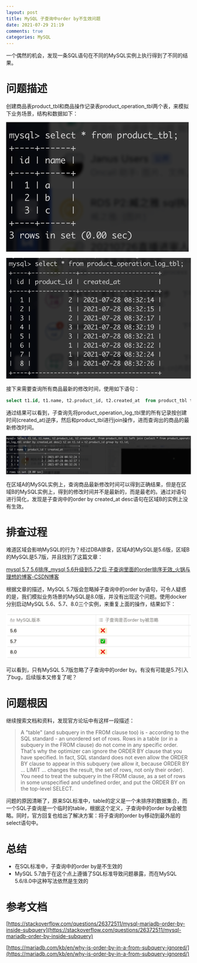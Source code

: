 ```yaml
---
layout: post
title: MySQL 子查询中order by不生效问题
date: 2021-07-29 21:19
comments: true
categories: MySQL
---
```


一个偶然的机会，发现一条SQL语句在不同的MySQL实例上执行得到了不同的结果。

# 问题描述

创建商品表product_tbl和商品操作记录表product_operation_tbl两个表，来模拟下业务场景，结构和数据如下：

![](/upload/20210729_01.png)

![](/upload/20210729_02.png)

接下来需要查询所有商品最新的修改时间，使用如下语句：

```sql
select t1.id, t1.name, t2.product_id, t2.created_at  from product_tbl t1 left join (select * from product_operation_log_tbl order by created_at desc) t2 on t1.id = t2.product_id group by t1.id;
```

通过结果可以看到，子查询先将product_operation_log_tbl里的所有记录按创建时间(created_at)逆序，然后和product_tbl进行join操作，进而查询出的商品的最新修改时间。

![](/upload/20210729_03.png)

在区域A的MySQL实例上，查询商品最新修改时间可以得到正确结果，但是在区域B的MySQL实例上，得到的修改时间并不是最新的，而是最老的。通过对语句进行简化，发现是子查询中的order by created_at desc语句在区域B的实例上没有生效。

# 排查过程

难道区域会影响MySQL的行为？经过DBA排查，区域A的MySQL是5.6版，区域B的MySQL是5.7版，并且找到了这篇文章：

[mysql 5.7 5.6排序_mysql 5.6升级到5.7之后 子查询里面的order排序无效_火锅与理想的博客-CSDN博客](https://blog.csdn.net/weixin_42121058/article/details/113588551?utm_medium=distribute.pc_relevant.none-task-blog-2%7Edefault%7EBlogCommendFromMachineLearnPai2%7Edefault-3.control&depth_1-utm_source=distribute.pc_relevant.none-task-blog-2%7Edefault%7EBlogCommendFromMachineLearnPai2%7Edefault-3.control)

根据文章的描述，MySQL 5.7版会忽略掉子查询中的order by语句，可令人疑惑的是，我们模拟业务场景的MySQL是8.0版，并没有出现这个问题。使用docker分别启动MySQL 5.6、5.7、8.0三个实例，来重复上面的操作，结果如下：

![](/upload/20210729_04.png)

可以看到，只有MySQL 5.7版忽略了子查询中的order by。有没有可能是5.7引入了bug，后续版本又修复了呢？

# 问题根因

继续搜索文档和资料，发现官方论坛中有这样一段描述：

> A "table" (and subquery in the FROM clause too) is - according to the SQL standard - an unordered set of rows. Rows in a table (or in a subquery in the FROM clause) do not come in any specific order. That's why the optimizer can ignore the ORDER BY clause that you have specified. In fact, SQL standard does not even allow the ORDER BY clause to appear in this subquery (we allow it, because ORDER BY ... LIMIT ... changes the result, the set of rows, not only their order).
You need to treat the subquery in the FROM clause, as a set of rows in some unspecified and undefined order, and put the ORDER BY on the top-level SELECT.

问题的原因清晰了，原来SQL标准中，table的定义是一个未排序的数据集合，而一个SQL子查询是一个临时的table，根据这个定义，子查询中的order by会被忽略。同时，官方回复也给出了解决方案：将子查询的order by移动到最外层的select语句中。

# 总结

- 在SQL标准中，子查询中的order by是不生效的
- MySQL 5.7由于在这个点上遵循了SQL标准导致问题暴露，而在MySQL 5.6/8.0中这种写法依然是生效的

# 参考文档

[https://stackoverflow.com/questions/26372511/mysql-mariadb-order-by-inside-subquery](https://stackoverflow.com/questions/26372511/mysql-mariadb-order-by-inside-subquery)

[https://mariadb.com/kb/en/why-is-order-by-in-a-from-subquery-ignored/](https://mariadb.com/kb/en/why-is-order-by-in-a-from-subquery-ignored/)